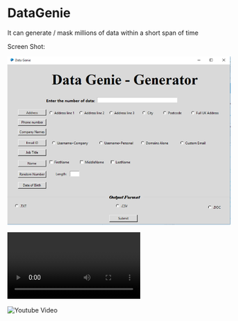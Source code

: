 # DataGenie

It can generate / mask millions of data within a short span of time

Screen Shot:

![alt text](https://github.com/shmanoj16/DataGenie/blob/master/image.png)

![Video Demo](https://github.com/shmanoj16/DataGenie/blob/master/Data_Genie_Quick_overview.mp4)

![Youtube Video](https://youtu.be/TlUMBvdPbGo)
